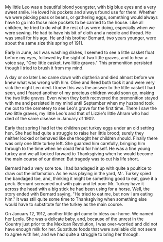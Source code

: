 My little Leo was a beautiful blond youngster, with big blue eyes
and a very sweet smile. He loved his pockets and always found use
for them. Whether we were picking peas or beans, or gathering eggs,
something would always have to go into those nice pockets to be carried
to the house. Like all children, he tried to do what the rest of us
were doing, especially when we were sewing. He had to have his bit of
cloth and a needle and thread. He was small for his age. He and his
brother Bernard, two years younger, were about the same size this
spring of 1911.

Early in June, as I was washing dishes, I seemed to see a little casket
float before my eyes, followed by the sight of two little graves, and
to hear a voice say, "One little casket, two little graves." This
premonition persisted though I tried to brush it from my mind.

A day or so later Leo came down with diptheria and died almost before
we knew what was wrong with him. Olive and Reed both took it and were
very sick the night Leo died. I knew this was the answer to the little
casket I had seen, and I feared another of my precious children would
soon go, making the two little graves. Even when they both recovered
the premonition stayed with me and persisted in my mind until September
when my husband took me out to the cemetery to see Leo's grave for the
first time. There I saw the two little graves, my little Leo's and that
of Lizzie's little Ahram who had died of the same disease in January of
1902.

Early that spring I had let the children put turkey eggs under an old
setting hen. She had had quite a struggle to raise her little brood;
surely they neither looked or behaved like she thought her children
should. Finally there was only one little turkey left. She guarded him
carefully, bringing him through to the time when he could fend for himself.
He was a fine young turkey and we all looked forward to Thanksgiving
when he would become the main course of our dinner. But tragedy was to
cut his life short.

Bernard had a very sore toe. I had bandaged it up with quite a poultice
to draw out the inflamation. As he was playing in the yard, Mr. Turkey
spied the bandaged toe, and, thinking it might be something good to eat,
gave it a peck. Bernard screamed out with pain and let poor Mr. Turkey
have it across the head with a big stick he had been using for a horse.
Well, the story ended with Bernard saying, "He tried to eat me, but now
I am eating him." It was still quite some time to Thanksgiving when
something else would have to substitute for the turkey as the main course.

On January 12, 1912, another little girl came to bless our home. We named
her Leola. She was a delicate baby, and, because of the unrest in the
Country just prior to the Mexican Revolution, I was over-worried and did
not have enough milk for her. Substitute foods that were available did
not seem to agree with her, and we had quite a struggle to bring her through.
